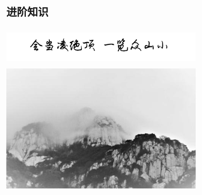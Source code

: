 # 进阶知识

<br />
<img  src='../img/hdljd.PNG' width="600" alt="logo">
<br />
<br />
<div align="center">
<img  src='../img/04.jpg' width="600" alt="logo" />
</div>
<br />
<br />
